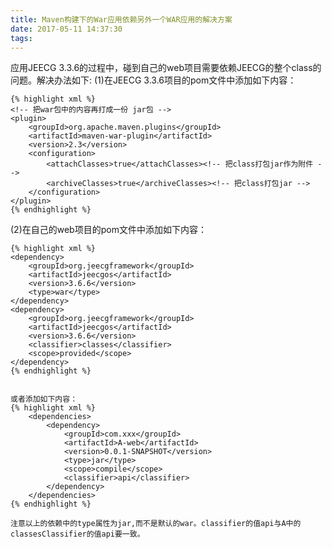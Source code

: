 ```yaml
---
title: Maven构建下的War应用依赖另外一个WAR应用的解决方案
date: 2017-05-11 14:37:30
tags:
---
```


应用JEECG 3.3.6的过程中，碰到自己的web项目需要依赖JEECG的整个class的问题。解决办法如下:
(1)在JEECG 3.3.6项目的pom文件中添加如下内容：

	{% highlight xml %}
	<!-- 把war包中的内容再打成一份 jar包 -->
	<plugin>
    	<groupId>org.apache.maven.plugins</groupId>
    	<artifactId>maven-war-plugin</artifactId>
    	<version>2.3</version>
    	<configuration>
    		<attachClasses>true</attachClasses><!-- 把class打包jar作为附件 -->
    		<archiveClasses>true</archiveClasses><!-- 把class打包jar -->
    	</configuration>
  	</plugin>
  	{% endhighlight %}

(2)在自己的web项目的pom文件中添加如下内容：

	{% highlight xml %}
	<dependency>
        <groupId>org.jeecgframework</groupId>
        <artifactId>jeecgos</artifactId>
        <version>3.6.6</version>
        <type>war</type>
    </dependency>
    <dependency>
        <groupId>org.jeecgframework</groupId>
        <artifactId>jeecgos</artifactId>
        <version>3.6.6</version>
        <classifier>classes</classifier>
        <scope>provided</scope>
    </dependency>
	{% endhighlight %}


 	或者添加如下内容：
 	{% highlight xml %}
	    <dependencies>
			<dependency>
				<groupId>com.xxx</groupId>
				<artifactId>A-web</artifactId>
				<version>0.0.1-SNAPSHOT</version>
				<type>jar</type>
				<scope>compile</scope>
				<classifier>api</classifier>
			</dependency>
		</dependencies>
	{% endhighlight %}

    注意以上的依赖中的type属性为jar,而不是默认的war。classifier的值api与A中的classesClassifier的值api要一致。